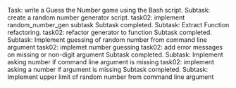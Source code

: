 Task: write a Guess the Number game using the Bash script.
Subtask: create a random number generator script.
task02: implement random_number_gen subtask
Subtask completed.
Subtask: Extract Function refactoring.
task02: refactor generator to function
Subtask completed.
Subtask: Implement guessing of random number from command line argument
task02: implemet number guessing
task02: add error messages on missing or non-digit argument
Subtask completed.
Subtask: Implement asking number if command line argument is missing
task02: implement asking a number if argument is missing
Subtask completed.
Subtask: Implement upper limit of random number from command line argument
